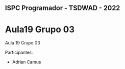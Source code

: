 ## ISPC Programador - TSDWAD - 2022
# Aula19 Grupo 03
Aula 19 Grupo 03

Participantes:

*   Adrian Camus
